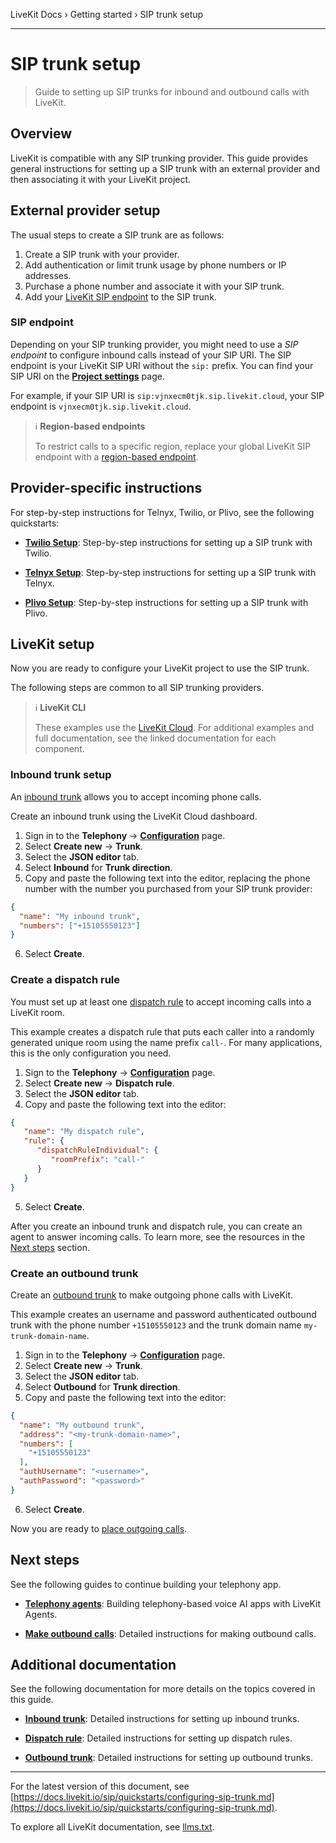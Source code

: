 LiveKit Docs › Getting started › SIP trunk setup

---

# SIP trunk setup

> Guide to setting up SIP trunks for inbound and outbound calls with LiveKit.

## Overview

LiveKit is compatible with any SIP trunking provider. This guide provides general instructions for setting up a SIP trunk with an external provider and then associating it with your LiveKit project.

## External provider setup

The usual steps to create a SIP trunk are as follows:

1. Create a SIP trunk with your provider.
2. Add authentication or limit trunk usage by phone numbers or IP addresses.
3. Purchase a phone number and associate it with your SIP trunk.
4. Add your [LiveKit SIP endpoint](#sip-endpoint) to the SIP trunk.

### SIP endpoint

Depending on your SIP trunking provider, you might need to use a _SIP endpoint_ to configure inbound calls instead of your SIP URI. The SIP endpoint is your LiveKit SIP URI without the `sip:` prefix. You can find your SIP URI on the [**Project settings**](https://cloud.livekit.io/projects/p_/settings/project) page.

For example, if your SIP URI is `sip:vjnxecm0tjk.sip.livekit.cloud`, your SIP endpoint is `vjnxecm0tjk.sip.livekit.cloud`.

> ℹ️ **Region-based endpoints**
> 
> To restrict calls to a specific region, replace your global LiveKit SIP endpoint with a [region-based endpoint](https://docs.livekit.io/sip/cloud.md#region-pinning).

## Provider-specific instructions

For step-by-step instructions for Telnyx, Twilio, or Plivo, see the following quickstarts:

- **[Twilio Setup](https://docs.livekit.io/sip/quickstarts/configuring-twilio-trunk.md)**: Step-by-step instructions for setting up a SIP trunk with Twilio.

- **[Telnyx Setup](https://docs.livekit.io/sip/quickstarts/configuring-telnyx-trunk.md)**: Step-by-step instructions for setting up a SIP trunk with Telnyx.

- **[Plivo Setup](https://docs.livekit.io/sip/quickstarts/configuring-plivo-trunk.md)**: Step-by-step instructions for setting up a SIP trunk with Plivo.

## LiveKit setup

Now you are ready to configure your LiveKit project to use the SIP trunk.

The following steps are common to all SIP trunking providers.

> ℹ️ **LiveKit CLI**
> 
> These examples use the [LiveKit Cloud](https://cloud.livekit.io/). For additional examples and full documentation, see the linked documentation for each component.

### Inbound trunk setup

An [inbound trunk](https://docs.livekit.io/sip/trunk-inbound.md) allows you to accept incoming phone calls.

Create an inbound trunk using the LiveKit Cloud dashboard.

1. Sign in to the **Telephony** → [**Configuration**](https://cloud.livekit.io/projects/p_/telephony/config) page.
2. Select **Create new** → **Trunk**.
3. Select the **JSON editor** tab.
4. Select **Inbound** for **Trunk direction**.
5. Copy and paste the following text into the editor, replacing the phone number with the number you purchased from your SIP trunk provider:

```json
{
  "name": "My inbound trunk",
  "numbers": ["+15105550123"]
}

```
6. Select **Create**.

### Create a dispatch rule

You must set up at least one [dispatch rule](https://docs.livekit.io/sip/dispatch-rule.md) to accept incoming calls into a LiveKit room.

This example creates a dispatch rule that puts each caller into a randomly generated unique room using the name prefix `call-`. For many applications, this is the only configuration you need.

1. Sign to the **Telephony** → [**Configuration**](https://cloud.livekit.io/projects/p_/telephony/config) page.
2. Select **Create new** → **Dispatch rule**.
3. Select the **JSON editor** tab.
4. Copy and paste the following text into the editor:

```json
{
   "name": "My dispatch rule",
   "rule": {
      "dispatchRuleIndividual": {
         "roomPrefix": "call-"
      }
   }
}

```
5. Select **Create**.

After you create an inbound trunk and dispatch rule, you can create an agent to answer incoming calls. To learn more, see the resources in the [Next steps](#next-steps) section.

### Create an outbound trunk

Create an [outbound trunk](https://docs.livekit.io/sip/trunk-outbound.md) to make outgoing phone calls with LiveKit.

This example creates an username and password authenticated outbound trunk with the phone number `+15105550123` and the trunk domain name `my-trunk-domain-name`.

1. Sign in to the **Telephony** → [**Configuration**](https://cloud.livekit.io/projects/p_/telephony/config) page.
2. Select **Create new** → **Trunk**.
3. Select the **JSON editor** tab.
4. Select **Outbound** for **Trunk direction**.
5. Copy and paste the following text into the editor:

```json
{
  "name": "My outbound trunk",
  "address": "<my-trunk-domain-name>",
  "numbers": [
    "+15105550123"
  ],
  "authUsername": "<username>",
  "authPassword": "<password>"
}

```
6. Select **Create**.

Now you are ready to [place outgoing calls](https://docs.livekit.io/sip/outbound-calls.md).

## Next steps

See the following guides to continue building your telephony app.

- **[Telephony agents](https://docs.livekit.io/agents/start/telephony.md)**: Building telephony-based voice AI apps with LiveKit Agents.

- **[Make outbound calls](https://docs.livekit.io/sip/outbound-calls.md)**: Detailed instructions for making outbound calls.

## Additional documentation

See the following documentation for more details on the topics covered in this guide.

- **[Inbound trunk](https://docs.livekit.io/sip/trunk-inbound.md)**: Detailed instructions for setting up inbound trunks.

- **[Dispatch rule](https://docs.livekit.io/sip/dispatch-rule.md)**: Detailed instructions for setting up dispatch rules.

- **[Outbound trunk](https://docs.livekit.io/sip/trunk-outbound.md)**: Detailed instructions for setting up outbound trunks.

---


For the latest version of this document, see [https://docs.livekit.io/sip/quickstarts/configuring-sip-trunk.md](https://docs.livekit.io/sip/quickstarts/configuring-sip-trunk.md).

To explore all LiveKit documentation, see [llms.txt](https://docs.livekit.io/llms.txt).